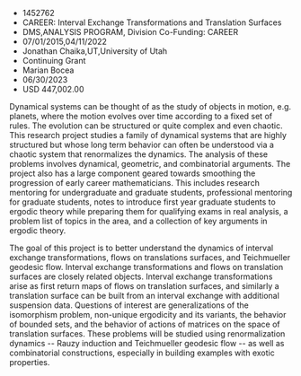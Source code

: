 
* 1452762
* CAREER: Interval Exchange Transformations and Translation Surfaces
* DMS,ANALYSIS PROGRAM, Division Co-Funding: CAREER
* 07/01/2015,04/11/2022
* Jonathan Chaika,UT,University of Utah
* Continuing Grant
* Marian Bocea
* 06/30/2023
* USD 447,002.00

Dynamical systems can be thought of as the study of objects in motion, e.g.
planets, where the motion evolves over time according to a fixed set of rules.
The evolution can be structured or quite complex and even chaotic. This research
project studies a family of dynamical systems that are highly structured but
whose long term behavior can often be understood via a chaotic system that
renormalizes the dynamics. The analysis of these problems involves dynamical,
geometric, and combinatorial arguments. The project also has a large component
geared towards smoothing the progression of early career mathematicians. This
includes research mentoring for undergraduate and graduate students,
professional mentoring for graduate students, notes to introduce first year
graduate students to ergodic theory while preparing them for qualifying exams in
real analysis, a problem list of topics in the area, and a collection of key
arguments in ergodic theory.

The goal of this project is to better understand the dynamics of interval
exchange transformations, flows on translations surfaces, and Teichmueller
geodesic flow. Interval exchange transformations and flows on translation
surfaces are closely related objects. Interval exchange transformations arise as
first return maps of flows on translation surfaces, and similarly a translation
surface can be built from an interval exchange with additional suspension data.
Questions of interest are generalizations of the isomorphism problem, non-unique
ergodicity and its variants, the behavior of bounded sets, and the behavior of
actions of matrices on the space of translation surfaces. These problems will be
studied using renormalization dynamics -- Rauzy induction and Teichmueller
geodesic flow -- as well as combinatorial constructions, especially in building
examples with exotic properties.
